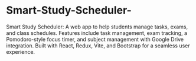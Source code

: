 # Smart-Study-Scheduler-
Smart Study Scheduler: A web app to help students manage tasks, exams, and class schedules. Features include task management, exam tracking, a Pomodoro-style focus timer, and subject management with Google Drive integration. Built with React, Redux, Vite, and Bootstrap for a seamless user experience.
